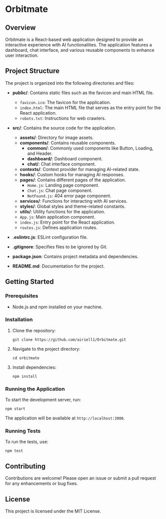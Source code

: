 # Orbitmate

## Overview
Orbitmate is a React-based web application designed to provide an interactive experience with AI functionalities. The application features a dashboard, chat interface, and various reusable components to enhance user interaction.

## Project Structure
The project is organized into the following directories and files:

- **public/**: Contains static files such as the favicon and main HTML file.
  - `favicon.ico`: The favicon for the application.
  - `index.html`: The main HTML file that serves as the entry point for the React application.
  - `robots.txt`: Instructions for web crawlers.

- **src/**: Contains the source code for the application.
  - **assets/**: Directory for image assets.
  - **components/**: Contains reusable components.
    - **common/**: Commonly used components like Button, Loading, and Header.
    - **dashboard/**: Dashboard component.
    - **chat/**: Chat interface component.
  - **contexts/**: Context provider for managing AI-related state.
  - **hooks/**: Custom hooks for managing AI responses.
  - **pages/**: Contains different pages of the application.
    - `Home.js`: Landing page component.
    - `Chat.js`: Chat page component.
    - `NotFound.js`: 404 error page component.
  - **services/**: Functions for interacting with AI services.
  - **styles/**: Global styles and theme-related constants.
  - **utils/**: Utility functions for the application.
  - `App.js`: Main application component.
  - `index.js`: Entry point for the React application.
  - `routes.js`: Defines application routes.

- **.eslintrc.js**: ESLint configuration file.
- **.gitignore**: Specifies files to be ignored by Git.
- **package.json**: Contains project metadata and dependencies.
- **README.md**: Documentation for the project.

## Getting Started

### Prerequisites
- Node.js and npm installed on your machine.

### Installation
1. Clone the repository:
   ```
   git clone https://github.com/airiell1/Orbitmate.git
   ```
2. Navigate to the project directory:
   ```
   cd orbitmate
   ```
3. Install dependencies:
   ```
   npm install
   ```

### Running the Application
To start the development server, run:
```
npm start
```
The application will be available at `http://localhost:3000`.

### Running Tests
To run the tests, use:
```
npm test
```

## Contributing
Contributions are welcome! Please open an issue or submit a pull request for any enhancements or bug fixes.

## License
This project is licensed under the MIT License.
